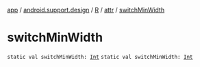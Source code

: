 [app](../../../index.md) / [android.support.design](../../index.md) / [R](../index.md) / [attr](index.md) / [switchMinWidth](.)

# switchMinWidth

`static val switchMinWidth: `[`Int`](https://kotlinlang.org/api/latest/jvm/stdlib/kotlin/-int/index.html)
`static val switchMinWidth: `[`Int`](https://kotlinlang.org/api/latest/jvm/stdlib/kotlin/-int/index.html)